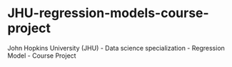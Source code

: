 # JHU-regression-models-course-project
John Hopkins University (JHU) - Data science specialization - Regression Model - Course Project
